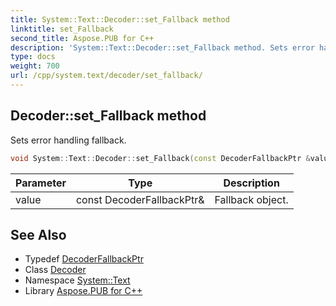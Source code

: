 ```yaml
---
title: System::Text::Decoder::set_Fallback method
linktitle: set_Fallback
second_title: Aspose.PUB for C++
description: 'System::Text::Decoder::set_Fallback method. Sets error handling fallback in C++.'
type: docs
weight: 700
url: /cpp/system.text/decoder/set_fallback/
---
```

## Decoder::set_Fallback method


Sets error handling fallback.

```cpp
void System::Text::Decoder::set_Fallback(const DecoderFallbackPtr &value)
```


| Parameter | Type | Description |
| --- | --- | --- |
| value | const DecoderFallbackPtr\& | Fallback object. |

## See Also

* Typedef [DecoderFallbackPtr](../../../system/decoderfallbackptr/)
* Class [Decoder](../)
* Namespace [System::Text](../../)
* Library [Aspose.PUB for C++](../../../)
